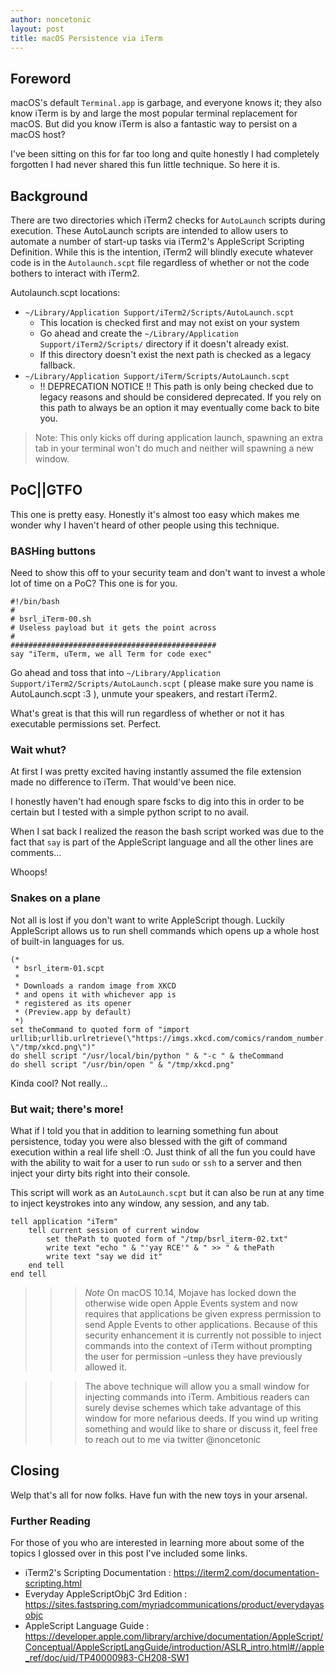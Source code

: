 ```yaml
---
author: noncetonic
layout: post
title: macOS Persistence via iTerm
---
```


## Foreword ##
macOS's default `Terminal.app` is garbage, and everyone knows it; they also know iTerm is by and large the most popular terminal replacement for macOS. But did you know iTerm is also a fantastic way to persist on a macOS host?

I've been sitting on this for far too long and quite honestly I had completely forgotten I had never shared this fun little technique. So here it is.

## Background ##
There are two directories which iTerm2 checks for `AutoLaunch` scripts during execution. These AutoLaunch scripts are intended to allow users to automate a number of start-up tasks via iTerm2's AppleScript Scripting Definition. While this is the intention, iTerm2 will blindly execute whatever code is in the `Autolaunch.scpt` file regardless of whether or not the code bothers to interact with iTerm2.

Autolaunch.scpt locations:

- `~/Library/Application Support/iTerm2/Scripts/AutoLaunch.scpt` 
	- This location is checked first and may not exist on your system
	- Go ahead and create the `~/Library/Application Support/iTerm2/Scripts/` directory if it doesn't already exist.
	- If this directory doesn't exist the next path is checked as a legacy fallback.
- `~/Library/Application Support/iTerm/Scripts/AutoLaunch.scpt`
	- !! DEPRECATION NOTICE !! This path is only being checked due to legacy reasons and should be considered deprecated. If you rely on this path to always be an option it may eventually come back to bite you.

> Note: This only kicks off during application launch, spawning an extra tab in your terminal won't do much and neither will spawning a new window. 

## PoC||GTFO ##
This one is pretty easy. Honestly it's almost too easy which makes me wonder why I haven't heard of other people using this technique. 

### BASHing buttons ###
Need to show this off to your security team and don't want to invest a whole lot of time on a PoC? This one is for you.

```
#!/bin/bash
#
# bsrl_iTerm-00.sh
# Useless payload but it gets the point across
#
##############################################
say "iTerm, uTerm, we all Term for code exec"
```

Go ahead and toss that into `~/Library/Application Support/iTerm2/Scripts/AutoLaunch.scpt` ( please make sure you name is AutoLaunch.scpt :3 ), unmute your speakers, and restart iTerm2.

What's great is that this will run regardless of whether or not it has executable permissions set. Perfect.

### Wait whut? ###
At first I was pretty excited having instantly assumed the file extension made no difference to iTerm. That would've been nice.

I honestly haven't had enough spare fscks to dig into this in order to be certain but I tested with a simple python script to no avail.

When I sat back I realized the reason the bash script worked was due to the fact that `say` is part of the AppleScript language and all the other lines are comments... 

Whoops!

### Snakes on a plane ###
Not all is lost if you don't want to write AppleScript though. Luckily AppleScript allows us to run shell commands which opens up a whole host of built-in languages for us.

```
(*
 * bsrl_iterm-01.scpt
 *
 * Downloads a random image from XKCD
 * and opens it with whichever app is
 * registered as its opener 
 * (Preview.app by default)
 *)
set theCommand to quoted form of "import urllib;urllib.urlretrieve(\"https://imgs.xkcd.com/comics/random_number.png\", \"/tmp/xkcd.png\")"
do shell script "/usr/local/bin/python " & "-c " & theCommand
do shell script "/usr/bin/open " & "/tmp/xkcd.png"
```

Kinda cool? Not really...

### But wait; there's more! ###
What if I told you that in addition to learning something fun about persistence, today you were also blessed with the gift of command execution within a real life shell :O. Just think of all the fun you could have with the ability to wait for a user to run `sudo` or `ssh` to a server and then inject your dirty bits right into their console.

This script will work as an `AutoLaunch.scpt` but it can also be run at any time to inject keystrokes into any window, any session, and any tab.


```
tell application "iTerm"
	tell current session of current window
		set thePath to quoted form of "/tmp/bsrl_iterm-02.txt"
		write text "echo " & "'yay RCE'" & " >> " & thePath
		write text "say we did it"
	end tell
end tell
```

>>> *Note* On macOS 10.14, Mojave has locked down the otherwise wide open Apple Events system and now requires that applications be given express permission to send Apple Events to other applications. Because of this security enhancement it is currently not possible to inject commands into the context of iTerm without prompting the user for permission –unless they have previously allowed it. 

>>>The above technique will allow you a small window for injecting commands into iTerm. Ambitious readers can surely devise schemes which take advantage of this window for more nefarious deeds. If you wind up writing something and would like to share or discuss it, feel free to reach out to me via twitter @noncetonic

## Closing ##
Welp that's all for now folks. Have fun with the new toys in your arsenal.

### Further Reading ###
For those of you who are interested in learning more about some of the topics I glossed over in this post I've included some links.

- iTerm2's Scripting Documentation : https://iterm2.com/documentation-scripting.html
- Everyday AppleScriptObjC 3rd Edition : https://sites.fastspring.com/myriadcommunications/product/everydayasobjc 
- AppleScript Language Guide : https://developer.apple.com/library/archive/documentation/AppleScript/Conceptual/AppleScriptLangGuide/introduction/ASLR_intro.html#//apple_ref/doc/uid/TP40000983-CH208-SW1
